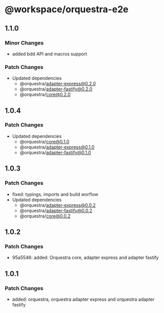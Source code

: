 # @workspace/orquestra-e2e

## 1.1.0

### Minor Changes

- added bdd API and macros support

### Patch Changes

- Updated dependencies
  - @orquestra/adapter-express@0.2.0
  - @orquestra/adapter-fastify@0.2.0
  - @orquestra/core@0.2.0

## 1.0.4

### Patch Changes

- Updated dependencies
  - @orquestra/core@0.1.0
  - @orquestra/adapter-express@0.1.0
  - @orquestra/adapter-fastify@0.1.0

## 1.0.3

### Patch Changes

- fixed: typings, imports and build worflow
- Updated dependencies
  - @orquestra/adapter-express@0.0.2
  - @orquestra/adapter-fastify@0.0.2
  - @orquestra/core@0.0.2

## 1.0.2

### Patch Changes

- 95a5546: added: Orquestra core, adapter express and adapter fastify

## 1.0.1

### Patch Changes

- added: orquestra, orquestra adapter express and orquestra adapter fastify
